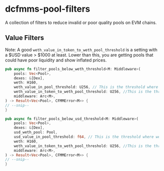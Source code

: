 # dcfmms-pool-filters

A collection of filters to reduce invalid or poor quality pools on EVM chains.



## Value Filters
Note: A good `weth_value_in_token_to_weth_pool_threshold` is a setting with a $USD value > $1000 at least. Lower than this, you are getting pools that could have poor liquidity and show inflated prices.

```rust
pub async fn filter_pools_below_weth_threshold<M: Middleware>(
    pools: Vec<Pool>,
    dexes: &[Dex],
    weth: H160,
    weth_value_in_pool_threshold: U256, // This is the threshold where we will filter out any pool with less value than this
    weth_value_in_token_to_weth_pool_threshold: U256, //This is the threshold where we will ignore any token price < threshold during batch calls
    middleware: Arc<M>,
) -> Result<Vec<Pool>, CFMMError<M>> {
// --snip--
}
```


```rust
pub async fn filter_pools_below_usd_threshold<M: Middleware>(
    pools: Vec<Pool>,
    dexes: &[Dex],
    usd_weth_pool: Pool, 
    usd_value_in_pool_threshold: f64, // This is the threshold where we will filter out any pool with less value than this
    weth: H160,
    weth_value_in_token_to_weth_pool_threshold: U256, //This is the threshold where we will ignore any token price < threshold during batch calls
    middleware: Arc<M>,
) -> Result<Vec<Pool>, CFMMError<M>> {
// --snip--
}
```